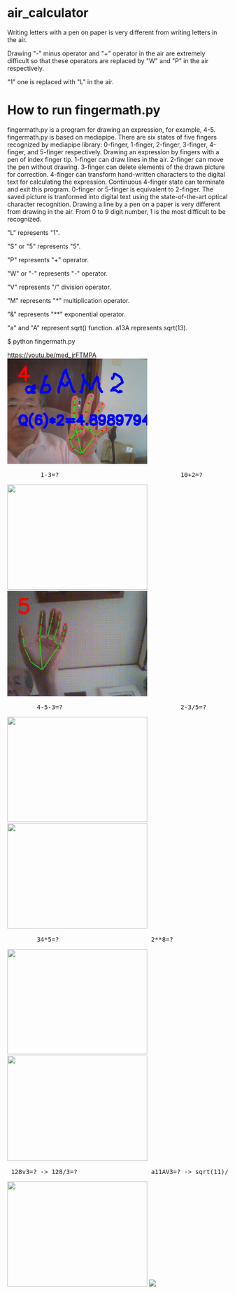 # air_calculator

Writing letters with a pen on paper is very different from writing letters in the air.

Drawing "-" minus operator and "+" operator in the air are extremely difficult so that these operators are replaced by "W" and "P" in the air respectively.

"1" one  is replaced with "L" in the air.



# How to run fingermath.py

fingermath.py is a program for drawing an expression, for example, 4-5.
fingermath.py is based on mediapipe.
There are six states of five fingers recognized by mediapipe library: 
0-finger, 1-finger, 2-finger, 3-finger, 4-finger, and 5-finger respectively.
Drawing an expression by fingers with a pen of index finger tip. 
1-finger can draw lines in the air. 
2-finger can move the pen without drawing. 
3-finger can delete elements of the drawn picture for correction.
4-finger can transform hand-written characters to the digital text 
for calculating the expression. 
Continuous 4-finger state can terminate and exit this program.
0-finger or 5-finger is equivalent to 2-finger.
The saved picture is tranformed into digital text using the state-of-the-art 
optical character recognition.
Drawing a line by a pen on a paper is very different from drawing in the air.
From 0 to 9 digit number, 1 is the most difficult to be recognized.

"L" represents "1".

"S" or "5" represents "5".

"P" represents "+" operator.

"W" or "-" represents "-" operator.

"V" represents "/" division operator.

"M" represents "*" multiplication operator.

"&" represents "\**" exponential operator.

"a" and "A" represent sqrt() function. a13A represents sqrt(13).

$ python fingermath.py

https://youtu.be/med_jrFTMPA
<img src='a6AM2.png' width=320 height=240>

<pre>         1-3=?                                 10+2=?  </pre>
<img src='Lw3.gif' width=320 height=240> <img src='10plus2.gif' width=320 height=240>

<pre>        4-5-3=?                                2-3/5=?   </pre>
<img src='4-5-3.gif' width=320 height=240> <img src='2-3divide_by5.gif' width=320 height=240>

<pre>        34*5=?                         2**8=?</pre>
<img src='34M5.gif' width=320 height=240> <img src='2^8.gif' width=320 height=240>  

<pre> 128v3=? -> 128/3=?                    a11AV3=? -> sqrt(11)/3 </pre>            
<img src='128div3.gif' width=320 height=240> <img src='sqrt(11)div3.gif' width=320 >

